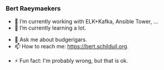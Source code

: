 ### Bert Raeymaekers

- 🔭 I’m currently working with ELK+Kafka, Ansible Tower, ...
- 🌱 I’m currently learning a lot.
<!-- - 👯 I’m looking to collaborate on ...  -->
<!-- - 🤔 I’m looking for help with ...  -->
- 💬 Ask me about budgerigars.
- 📫 How to reach me: https://bert.schilduil.org.
<!-- - 😄 Pronouns: ... -->
- ⚡ Fun fact: I'm probably wrong, but that is ok.
